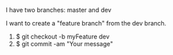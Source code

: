 I have two branches: master and dev

I want to create a "feature branch" from the dev branch.

1) $ git checkout -b myFeature dev
2) $ git commit -am "Your message"
